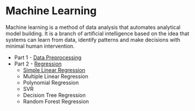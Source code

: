 # Machine Learning

Machine learning is a method of data analysis that automates analytical model building. It is a branch of artificial intelligence based on the idea that systems can learn from data, identify patterns and make decisions with minimal human intervention.

- Part 1 - [Data Preprocessing](https://github.com/aryasoni98/Machine-Learning/tree/main/Data%20Preprocessing)
- Part 2 - [Regression](https://github.com/aryasoni98/Machine-Learning/tree/main/Regression)
   - [Simple Linear Regression](https://github.com/aryasoni98/Machine-Learning/blob/main/Regression/Simple_Linear_Regression.ipynb)
   - Multiple Linear Regression
   - Polynomial Regression
   - SVR
   - Decision Tree Regression
   - Random Forest Regression
